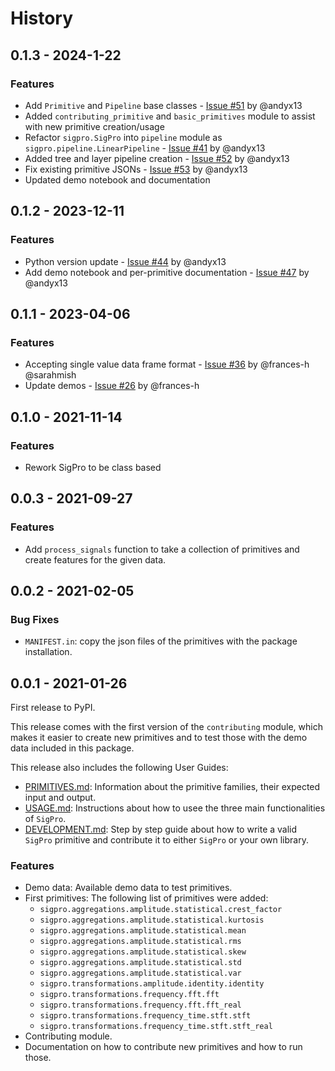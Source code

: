 # History

## 0.1.3 - 2024-1-22

### Features
* Add `Primitive` and `Pipeline` base classes - [Issue #51](https://github.com/sintel-dev/SigPro/issues/51) by @andyx13
* Added `contributing_primitive` and `basic_primitives` module to assist with new primitive creation/usage
* Refactor `sigpro.SigPro` into `pipeline` module as `sigpro.pipeline.LinearPipeline` - [Issue #41](https://github.com/sintel-dev/SigPro/issues/41) by @andyx13
* Added tree and layer pipeline creation - [Issue #52](https://github.com/sintel-dev/SigPro/issues/52) by @andyx13
* Fix existing primitive JSONs - [Issue #53](https://github.com/sintel-dev/SigPro/issues/53) by @andyx13
* Updated demo notebook and documentation 


## 0.1.2 - 2023-12-11

### Features
* Python version update - [Issue #44](https://github.com/sintel-dev/SigPro/issues/44) by @andyx13
* Add demo notebook and per-primitive documentation - [Issue #47](https://github.com/sintel-dev/SigPro/issues/47) by @andyx13


## 0.1.1 - 2023-04-06

### Features
* Accepting single value data frame format - [Issue #36](https://github.com/sintel-dev/SigPro/issues/36) by @frances-h @sarahmish
* Update demos - [Issue #26](https://github.com/sintel-dev/SigPro/pull/26) by @frances-h

## 0.1.0 - 2021-11-14

### Features
* Rework SigPro to be class based

## 0.0.3 - 2021-09-27

### Features
* Add `process_signals` function to take a collection of primitives and create features for the given data. 

## 0.0.2 - 2021-02-05

### Bug Fixes

* `MANIFEST.in`: copy the json files of the primitives with the package installation.

## 0.0.1 - 2021-01-26

First release to PyPI.

This release comes with the first version of the `contributing` module, which makes it easier
to create new primitives and to test those with the demo data included in this package.

This release also includes the following User Guides:

* [PRIMITIVES.md](https://github.com/sintel-dev/SigPro/blob/master/PRIMITIVES.md): Information
  about the primitive families, their expected input and output.
* [USAGE.md](https://github.com/sintel-dev/SigPro/blob/master/USAGE.md): Instructions about how
  to usee the three main functionalities of `SigPro`.
* [DEVELOPMENT.md](https://github.com/sintel-dev/SigPro/blob/master/DEVELOPMENT.md): Step by step
  guide about how to write a valid `SigPro` primitive and contribute it to either `SigPro` or
  your own library.

### Features

* Demo data: Available demo data to test primitives.
* First primitives: The following list of primitives were added:
  * `sigpro.aggregations.amplitude.statistical.crest_factor`
  * `sigpro.aggregations.amplitude.statistical.kurtosis`
  * `sigpro.aggregations.amplitude.statistical.mean`
  * `sigpro.aggregations.amplitude.statistical.rms`
  * `sigpro.aggregations.amplitude.statistical.skew`
  * `sigpro.aggregations.amplitude.statistical.std`
  * `sigpro.aggregations.amplitude.statistical.var`
  * `sigpro.transformations.amplitude.identity.identity`
  * `sigpro.transformations.frequency.fft.fft`
  * `sigpro.transformations.frequency.fft.fft_real`
  * `sigpro.transformations.frequency_time.stft.stft`
  * `sigpro.transformations.frequency_time.stft.stft_real`
* Contributing module.
* Documentation on how to contribute new primitives and how to run those.

